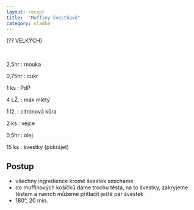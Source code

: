 ```yaml
---
layout: recept
title:  "Muffiny švestkové"
category: sladké
---
```


(?? VELKÝCH)

<br>

<div class="ingredience" markdown="1">

2,5hr
: mouka

0,75hr
: cukr

1 ks
: PdP

4 LŽ.
: mák mletý

1 lž.
: citrónová kůra

2 ks
: vejce

0,5hr
: olej

15 ks
: švestky (pokrájet)
 
</div>

## Postup

<div class="postup" markdown="1">  

- všechny ingredience kromě švestek smícháme
- do muffinových košíčků dáme trochu těsta, na to švestky, zakryjeme těstem a navrch můžeme přitlačit ještě pár švestek
- 180°, 20 min.
     
</div>
